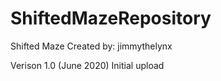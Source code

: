 # ShiftedMazeRepository
Shifted Maze
Created by: jimmythelynx

Verison 1.0 (June 2020)
Initial upload
